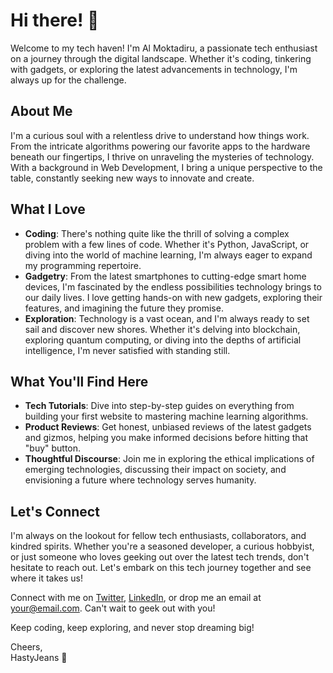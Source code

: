 # Hi there! 👋

Welcome to my tech haven! I'm Al Moktadiru, a passionate tech enthusiast on a journey through the digital landscape. Whether it's coding, tinkering with gadgets, or exploring the latest advancements in technology, I'm always up for the challenge.

## About Me
I'm a curious soul with a relentless drive to understand how things work. From the intricate algorithms powering our favorite apps to the hardware beneath our fingertips, I thrive on unraveling the mysteries of technology. With a background in Web Development, I bring a unique perspective to the table, constantly seeking new ways to innovate and create.

## What I Love
- **Coding**: There's nothing quite like the thrill of solving a complex problem with a few lines of code. Whether it's Python, JavaScript, or diving into the world of machine learning, I'm always eager to expand my programming repertoire.
- **Gadgetry**: From the latest smartphones to cutting-edge smart home devices, I'm fascinated by the endless possibilities technology brings to our daily lives. I love getting hands-on with new gadgets, exploring their features, and imagining the future they promise.
- **Exploration**: Technology is a vast ocean, and I'm always ready to set sail and discover new shores. Whether it's delving into blockchain, exploring quantum computing, or diving into the depths of artificial intelligence, I'm never satisfied with standing still.

## What You'll Find Here
- **Tech Tutorials**: Dive into step-by-step guides on everything from building your first website to mastering machine learning algorithms.
- **Product Reviews**: Get honest, unbiased reviews of the latest gadgets and gizmos, helping you make informed decisions before hitting that "buy" button.
- **Thoughtful Discourse**: Join me in exploring the ethical implications of emerging technologies, discussing their impact on society, and envisioning a future where technology serves humanity.

## Let's Connect
I'm always on the lookout for fellow tech enthusiasts, collaborators, and kindred spirits. Whether you're a seasoned developer, a curious hobbyist, or just someone who loves geeking out over the latest tech trends, don't hesitate to reach out. Let's embark on this tech journey together and see where it takes us!

Connect with me on [Twitter](https://twitter.com/), [LinkedIn](https://www.linkedin.com/in/), or drop me an email at [your@email.com](mailto:hasty.hedging753@passinbox.com). Can't wait to geek out with you!

Keep coding, keep exploring, and never stop dreaming big!

Cheers,  
HastyJeans 🚀




